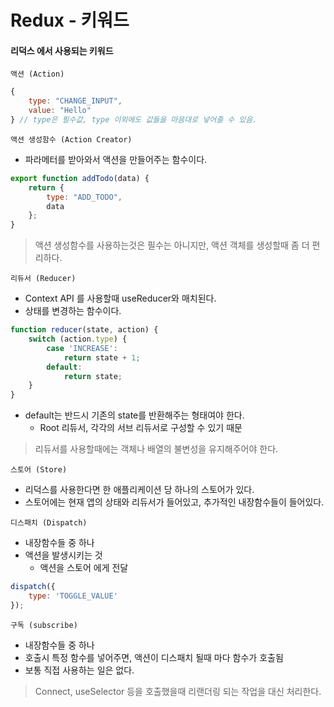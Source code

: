 # Redux - 키워드

#### 리덕스 에서 사용되는 키워드
`액션 (Action)`
```javascript
{
    type: "CHANGE_INPUT",
    value: "Hello"
} // type은 필수값, type 이외에도 값들을 마음대로 넣어줄 수 있음.
```

`액션 생성함수 (Action Creator)`
- 파라메터를 받아와서 액션을 만들어주는 함수이다.
```javascript
export function addTodo(data) {
    return {
        type: "ADD_TODO",
        data
    };
}
```

> 액션 생성함수를 사용하는것은 필수는 아니지만, 액션 객체를 생성할때 좀 더 편리하다.

`리듀서 (Reducer)`
- Context API 를 사용할때 useReducer와 매치된다.
- 상태를 변경하는 함수이다.
```javascript
function reducer(state, action) {
    switch (action.type) {
        case 'INCREASE':
            return state + 1;
        default:
            return state;
    }
}
```
- default는 반드시 기존의 state를 반환해주는 형태여야 한다.
    - Root 리듀서, 각각의 서브 리듀서로 구성할 수 있기 때문

> 리듀서를 사용할때에는 객체나 배열의 불변성을 유지해주어야 한다.

`스토어 (Store)`
- 리덕스를 사용한다면 한 애플리케이션 당 하나의 스토어가 있다.
- 스토어에는 현재 앱의 상태와 리듀서가 들어있고, 추가적인 내장함수들이 들어있다.

`디스패치 (Dispatch)`
- 내장함수들 중 하나
- 액션을 발생시키는 것
    - 액션을 스토어 에게 전달
```javascript
dispatch({
    type: 'TOGGLE_VALUE'
});
```

`구독 (subscribe)`
- 내장함수들 중 하나
- 호출시 특정 함수를 넣어주면, 액션이 디스패치 될때 마다 함수가 호출됨
- 보통 직접 사용하는 일은 없다.

> Connect, useSelector 등을 호출했을때 리랜더링 되는 작업을 대신 처리한다.